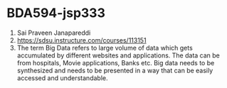 # BDA594-jsp333
1. Sai Praveen Janapareddi
2. https://sdsu.instructure.com/courses/113151
3. The term Big Data refers to large volume of data which gets accumulated by different websites and applications. The data can be from hospitals, Movie applications, Banks etc. Big data needs to be synthesized and needs to be presented in a way that can be easily accessed and understandable.																					
